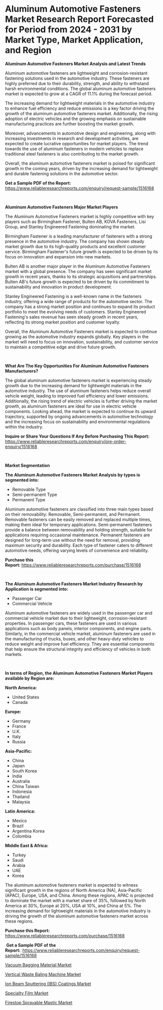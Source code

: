 <p><h1>Aluminum Automotive Fasteners Market Research Report Forecasted for Period from 2024 -  2031 by Market Type, Market Application, and Region</h1></p><p><strong>Aluminum Automotive Fasteners Market Analysis and Latest Trends</strong></p>
<p><p>Aluminum automotive fasteners are lightweight and corrosion-resistant fastening solutions used in the automotive industry. These fasteners are highly preferred due to their durability, strength, and ability to withstand harsh environmental conditions. The global aluminum automotive fasteners market is expected to grow at a CAGR of 11.1% during the forecast period.</p><p>The increasing demand for lightweight materials in the automotive industry to enhance fuel efficiency and reduce emissions is a key factor driving the growth of the aluminum automotive fasteners market. Additionally, the rising adoption of electric vehicles and the growing emphasis on sustainable manufacturing practices are further boosting the market growth.</p><p>Moreover, advancements in automotive design and engineering, along with increasing investments in research and development activities, are expected to create lucrative opportunities for market players. The trend towards the use of aluminum fasteners in modern vehicles to replace traditional steel fasteners is also contributing to the market growth.</p><p>Overall, the aluminum automotive fasteners market is poised for significant growth in the coming years, driven by the increasing demand for lightweight and durable fastening solutions in the automotive sector.</p></p>
<p><strong>Get a Sample PDF of the Report:&nbsp;</strong> <a href="https://www.reliableresearchreports.com/enquiry/request-sample/1516168">https://www.reliableresearchreports.com/enquiry/request-sample/1516168</a></p>
<p>&nbsp;</p>
<p><strong>Aluminum Automotive Fasteners Major Market Players</strong></p>
<p><p>The Aluminum Automotive Fasteners market is highly competitive with key players such as Birmingham Fastener, Bulten AB, KOVA Fasteners, Lisi Group, and Stanley Engineered Fastening dominating the market.</p><p>Birmingham Fastener is a leading manufacturer of fasteners with a strong presence in the automotive industry. The company has shown steady market growth due to its high-quality products and excellent customer service. Birmingham Fastener's future growth is expected to be driven by its focus on innovation and expansion into new markets.</p><p>Bulten AB is another major player in the Aluminum Automotive Fasteners market with a global presence. The company has seen significant market growth in recent years, thanks to its strategic acquisitions and partnerships. Bulten AB's future growth is expected to be driven by its commitment to sustainability and innovation in product development.</p><p>Stanley Engineered Fastening is a well-known name in the fasteners industry, offering a wide range of products for the automotive sector. The company has a strong market position and continues to expand its product portfolio to meet the evolving needs of customers. Stanley Engineered Fastening's sales revenue has seen steady growth in recent years, reflecting its strong market position and customer loyalty.</p><p>Overall, the Aluminum Automotive Fasteners market is expected to continue growing as the automotive industry expands globally. Key players in the market will need to focus on innovation, sustainability, and customer service to maintain a competitive edge and drive future growth.</p></p>
<p>&nbsp;</p>
<p><strong>What Are The Key Opportunities For Aluminum Automotive Fasteners Manufacturers?</strong></p>
<p><p>The global aluminum automotive fasteners market is experiencing steady growth due to the increasing demand for lightweight materials in the automotive industry. The use of aluminum fasteners helps reduce overall vehicle weight, leading to improved fuel efficiency and lower emissions. Additionally, the rising trend of electric vehicles is further driving the market growth, as aluminum fasteners are ideal for use in electric vehicle components. Looking ahead, the market is expected to continue its upward trajectory, supported by ongoing advancements in automotive technology and the increasing focus on sustainability and environmental regulations within the industry.</p></p>
<p><strong>Inquire or Share Your Questions If Any Before Purchasing This Report:</strong> <a href="https://www.reliableresearchreports.com/enquiry/pre-order-enquiry/1516168">https://www.reliableresearchreports.com/enquiry/pre-order-enquiry/1516168</a></p>
<p>&nbsp;</p>
<p><strong>Market Segmentation</strong></p>
<p><strong>The Aluminum Automotive Fasteners Market Analysis by types is segmented into:</strong></p>
<p><ul><li>Removable Type</li><li>Semi-permanent Type</li><li>Permanent Type</li></ul></p>
<p><p>Aluminum automotive fasteners are classified into three main types based on their removability: Removable, Semi-permanent, and Permanent. Removable fasteners can be easily removed and replaced multiple times, making them ideal for temporary applications. Semi-permanent fasteners provide a balance between removability and holding strength, suitable for applications requiring occasional maintenance. Permanent fasteners are designed for long-term use without the need for removal, providing maximum security and durability. Each type of fastener caters to different automotive needs, offering varying levels of convenience and reliability.</p></p>
<p><strong>Purchase this Report:&nbsp;</strong><a href="https://www.reliableresearchreports.com/purchase/1516168">https://www.reliableresearchreports.com/purchase/1516168</a></p>
<p>&nbsp;</p>
<p><strong>The Aluminum Automotive Fasteners Market Industry Research by Application is segmented into:</strong></p>
<p><ul><li>Passenger Car</li><li>Commercial Vehicle</li></ul></p>
<p><p>Aluminum automotive fasteners are widely used in the passenger car and commercial vehicle market due to their lightweight, corrosion-resistant properties. In passenger cars, these fasteners are used in various applications such as body panels, interior components, and engine parts. Similarly, in the commercial vehicle market, aluminum fasteners are used in the manufacturing of trucks, buses, and other heavy-duty vehicles to reduce weight and improve fuel efficiency. They are essential components that help ensure the structural integrity and efficiency of vehicles in both markets.</p></p>
<p>&nbsp;</p>
<p><strong>In terms of Region, the Aluminum Automotive Fasteners Market Players available by Region are:</strong></p>
<p>
    <p> <strong> North America: </strong>
        <ul>
            <li>United States</li>
            <li>Canada</li>
        </ul>
        </p> 
    <p> <strong> Europe: </strong>
        <ul>
            <li>Germany</li>
            <li>France</li>
            <li>U.K.</li>
            <li>Italy</li>
            <li>Russia</li>
        </ul>
        </p> 
    <p> <strong> Asia-Pacific: </strong>
        <ul>
            <li>China</li>
            <li>Japan</li>
            <li>South Korea</li>
            <li>India</li>
            <li>Australia</li>
            <li>China Taiwan</li>
            <li>Indonesia</li>
            <li>Thailand</li>
            <li>Malaysia</li>
        </ul>
        </p> 
    <p> <strong> Latin America: </strong>
        <ul>
            <li>Mexico</li>
            <li>Brazil</li>
            <li>Argentina Korea</li>
            <li>Colombia</li>
        </ul>
        </p> 
    <p> <strong> Middle East & Africa: </strong>
        <ul>
            <li>Turkey</li>
            <li>Saudi</li>
            <li>Arabia</li>
            <li>UAE</li>
            <li>Korea</li>
        </ul>
    </p>
    </p>
<p><p>The aluminum automotive fasteners market is expected to witness significant growth in the regions of North America (NA), Asia-Pacific (APAC), Europe, USA, and China. Among these regions, APAC is projected to dominate the market with a market share of 35%, followed by North America at 30%, Europe at 20%, USA at 10%, and China at 5%. The increasing demand for lightweight materials in the automotive industry is driving the growth of the aluminum automotive fasteners market across these regions.</p></p>
<p><strong>Purchase this Report: </strong><a href="https://www.reliableresearchreports.com/purchase/1516168">https://www.reliableresearchreports.com/purchase/1516168</a></p>
<p>&nbsp;<strong>Get a Sample PDF of the Report:&nbsp;&nbsp;</strong><a href="https://www.reliableresearchreports.com/enquiry/request-sample/1516168">https://www.reliableresearchreports.com/enquiry/request-sample/1516168</a></p>
<p><strong></strong></p>
<p><p><a href="https://view.publitas.com/reportprime-1/vacuum-bagging-material-market-size-growth-outlook-from-2024-to-2031-projecting-at-markets-trends-analysis-by-application-regional-outlook-and-revenue/">Vacuum Bagging Material Market</a></p><p><a href="https://fuschia-pecorino-a6d.notion.site/Vertical-Waste-Baling-Machine-Market-Size-Share-Trends-Analysis-Report-By-Application-Regional-O-b47c574098d646c4a4ad87c74af49268">Vertical Waste Baling Machine Market</a></p><p><a href="https://changeable-paste-463.notion.site/Ion-Beam-Sputtering-IBS-Coatings-Market-with-the-goal-of-estimating-the-market-size-and-future-gro-2670b88c98424340aebe152ba2cdae32">Ion Beam Sputtering (IBS) Coatings Market</a></p><p><a href="https://view.publitas.com/reportprime-1/global-specialty-film-market-by-types-applications-and-major-players-with-regional-growth-rate-analysis-and-development-situation-from-2024-to-2031/">Specialty Film Market</a></p><p><a href="https://florentine-yuzu-f42.notion.site/Global-Firestop-Sprayable-Mastic-Market-Size-and-Market-Trends-Insights-and-Projections-from-2024-t-09d8914dc4774ed7919409f6f8309827">Firestop Sprayable Mastic Market</a></p></p>